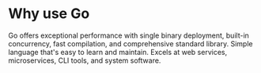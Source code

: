 # Why use Go

Go offers exceptional performance with single binary deployment, built-in concurrency, fast compilation, and comprehensive standard library. Simple language that's easy to learn and maintain. Excels at web services, microservices, CLI tools, and system software.